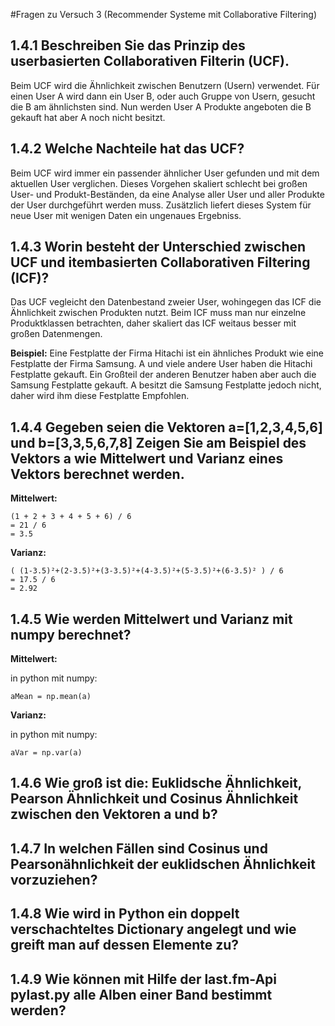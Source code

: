 #Fragen zu Versuch 3 (Recommender Systeme mit Collaborative Filtering)

## 1.4.1 Beschreiben Sie das Prinzip des userbasierten Collaborativen Filterin (UCF).

Beim UCF wird die Ähnlichkeit zwischen Benutzern (Usern) verwendet. Für einen User A wird dann ein User B,
oder auch Gruppe von Usern, gesucht die B am ähnlichsten sind.
Nun werden User A Produkte angeboten die B gekauft hat aber A noch nicht besitzt.

## 1.4.2 Welche Nachteile hat das UCF?

Beim UCF wird immer ein passender ähnlicher User gefunden und mit dem aktuellen User verglichen.
Dieses Vorgehen skaliert schlecht bei großen User- und Produkt-Beständen, da eine Analyse aller User
und aller Produkte der User durchgeführt werden muss.
Zusätzlich liefert dieses System für neue User mit wenigen Daten ein ungenaues Ergebniss.

## 1.4.3 Worin besteht der Unterschied zwischen UCF und itembasierten Collaborativen Filtering (ICF)?

Das UCF vegleicht den Datenbestand zweier User, wohingegen das ICF die Ähnlichkeit zwischen Produkten nutzt.
Beim ICF muss man nur einzelne Produktklassen betrachten,
daher skaliert das ICF weitaus besser mit großen Datenmengen.

**Beispiel:**
Eine Festplatte der Firma Hitachi ist ein ähnliches Produkt wie eine Festplatte der Firma Samsung.
A und viele andere User haben die Hitachi Festplatte gekauft. Ein Großteil der anderen Benutzer haben aber auch
die Samsung Festplatte gekauft.
A besitzt die Samsung Festplatte jedoch nicht, daher wird ihm diese Festplatte Empfohlen.

## 1.4.4 Gegeben seien die Vektoren a=[1,2,3,4,5,6] und b=[3,3,5,6,7,8] Zeigen Sie am Beispiel des Vektors a wie Mittelwert und Varianz eines Vektors berechnet werden.

**Mittelwert:**

    (1 + 2 + 3 + 4 + 5 + 6) / 6
    = 21 / 6
    = 3.5

**Varianz:**

    ( (1-3.5)²+(2-3.5)²+(3-3.5)²+(4-3.5)²+(5-3.5)²+(6-3.5)² ) / 6
    = 17.5 / 6
    = 2.92

## 1.4.5 Wie werden Mittelwert und Varianz mit numpy berechnet?

**Mittelwert:**

in python mit numpy:

    aMean = np.mean(a)

**Varianz:**

in python mit numpy:

    aVar = np.var(a)


## 1.4.6 Wie groß ist die:  Euklidsche Ähnlichkeit, Pearson Ähnlichkeit und Cosinus Ähnlichkeit zwischen den Vektoren a und b?



## 1.4.7 In welchen Fällen sind Cosinus und Pearsonähnlichkeit der euklidschen Ähnlichkeit vorzuziehen?



## 1.4.8 Wie wird in Python ein doppelt verschachteltes Dictionary angelegt und wie greift man auf dessen Elemente zu?



## 1.4.9 Wie können mit Hilfe der last.fm-Api pylast.py alle Alben einer Band bestimmt werden?


